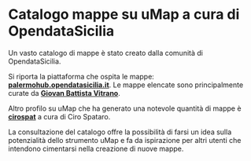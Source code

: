 # Catalogo mappe su uMap a cura di OpendataSicilia

Un vasto catalogo di mappe è stato creato dalla comunità di OpendataSicilia.

Si riporta la piattaforma che ospita le mappe: [**palermohub.opendatasicilia.it**](https://palermohub.opendatasicilia.it/). 
Le mappe elencate sono principalmente curate da [**Giovan Battista Vitrano**](https://umap.openstreetmap.fr/it/user/giovan%20battista%20vitrano/).

Altro profilo su uMap che ha generato una notevole quantità di mappe è [**cirospat**](https://umap.openstreetmap.fr/it/user/cirospat) a cura di Ciro Spataro.

La consultazione del catalogo offre la possibilità di farsi un idea sulla potenzialità dello strumento uMap e fa da ispirazione per altri utenti che intendono cimentarsi nella creazione di nuove mappe.
